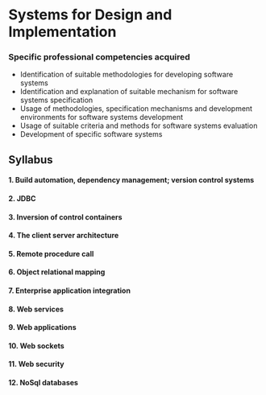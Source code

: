 # Systems for Design and Implementation

### Specific professional competencies acquired
- Identification of suitable methodologies for developing software systems
- Identification and explanation of suitable mechanism for software systems specification
- Usage of methodologies, specification mechanisms and development environments for software systems development
- Usage of suitable criteria and methods for software systems evaluation
- Development of specific software systems

## Syllabus
#### 1. Build automation, dependency management; version control systems
#### 2. JDBC
#### 3. Inversion of control containers
#### 4. The client server architecture
#### 5. Remote procedure call 
#### 6. Object relational mapping
#### 7. Enterprise application integration
#### 8. Web services
#### 9. Web applications 
#### 10. Web sockets
#### 11. Web security
#### 12. NoSql databases 
